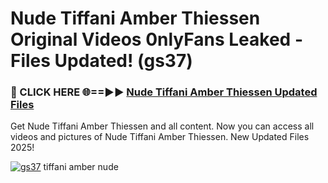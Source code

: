 # Nude Tiffani Amber Thiessen Original Videos 0nlyFans Leaked - Files Updated! (gs37)

<h3>🔴 CLICK HERE 🌐==►► <a href="https://tinyurl.com/yc6ubb5a" rel="nofollow">Nude Tiffani Amber Thiessen Updated Files</a></h3>

Get Nude Tiffani Amber Thiessen and all content. Now you can access all videos and pictures of Nude Tiffani Amber Thiessen. New Updated Files 2025!

[![gs37](https://i.imgur.com/7eu0CRL.gif)](https://tinyurl.com/yc6ubb5a)
tiffani amber nude